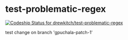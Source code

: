 # test-problematic-regex

[ ![Codeship Status for drewkitch/test-problematic-regex](https://app.codeship.com/projects/84b42250-47f4-0136-163b-52a429780dbd/status?branch=master)](https://app.codeship.com/projects/292357)

test change on branch 'gpuchala-patch-1'
